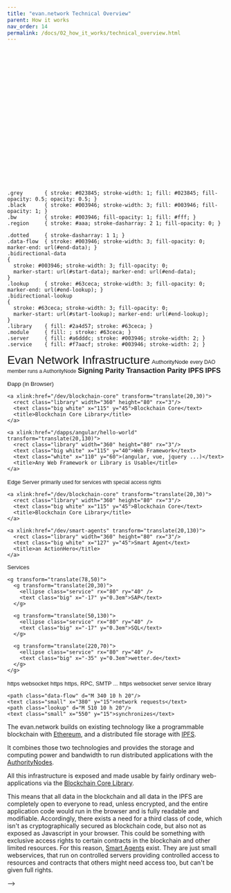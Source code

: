 ```yaml
---
title: "evan.network Technical Overview"
parent: How it works
nav_order: 14
permalink: /docs/02_how_it_works/technical_overview.html
---
```


<svg id="evan.network" version="1.1" width="100%" viewBox="0 0 1000 620" xmlns="http://www.w3.org/2000/svg" xmlns:xlink="http://www.w3.org/1999/xlink">
  <defs>
    <marker id="start-data" style="stroke: #003946; fill: #003946;" viewBox="0 0 10 10" refX="10" refY="5" markerUnits="strokeWidth" markerWidth="4" markerHeight="3" orient="auto">
      <path d="M 0 5 L 10 10 L 10 0 z"/>
    </marker>
    <marker id="end-data" style="stroke: #003946; fill: #003946;" viewBox="0 0 10 10" refX="0" refY="5" markerUnits="strokeWidth" markerWidth="4" markerHeight="3" orient="auto">
      <path d="M 0 0 L 10 5 L 0 10 z"/>
    </marker>
    <marker id="start-lookup" style="stroke: #63ceca; fill: #63ceca;" viewBox="0 0 10 10" refX="10" refY="5" markerUnits="strokeWidth" markerWidth="4" markerHeight="3" orient="auto">
      <path d="M 0 5 L 10 10 L 10 0 z"/>
    </marker>
    <marker id="end-lookup" style="stroke: #63ceca; fill: #63ceca;" viewBox="0 0 10 10" refX="0" refY="5" markerUnits="strokeWidth" markerWidth="4" markerHeight="3" orient="auto">
      <path d="M 0 0 L 10 5 L 0 10 z"/>
    </marker>
  </defs>
  <style type="text/css">
    text        { font: 10pt "PT Sans", Helvetica, Arial, sans-serif; stroke: #003946; fill: #003946; }
    text.big    { font-size: 12pt; font-weight: bold; stroke-width: 0;}
    text.small  { font-size: 9pt; }
    text.bold   { font-weight: bold; }
    text.white  { stroke: #fff; stroke-width: 1; fill: #fff; }
    a           { cursor: pointer; }


    .grey       { stroke: #023845; stroke-width: 1; fill: #023845; fill-opacity: 0.5; opacity: 0.5; }
    .black      { stroke: #003946; stroke-width: 3; fill: #003946; fill-opacity: 1; }
    .bw         { stroke: #003946; fill-opacity: 1; fill: #fff; }
    .region     { stroke: #aaa; stroke-dasharray: 2 1; fill-opacity: 0; }

    .dotted     { stroke-dasharray: 1 1; }
    .data-flow  { stroke: #003946; stroke-width: 3; fill-opacity: 0; marker-end: url(#end-data); }
    .bidirectional-data
    {
      stroke: #003946; stroke-width: 3; fill-opacity: 0;
      marker-start: url(#start-data); marker-end: url(#end-data);
    }
    .lookup     { stroke: #63ceca; stroke-width: 3; fill-opacity: 0; marker-end: url(#end-lookup); }
    .bidirectional-lookup
    {
      stroke: #63ceca; stroke-width: 3; fill-opacity: 0;
      marker-start: url(#start-lookup); marker-end: url(#end-lookup);
    }
    .library    { fill: #2a4d57; stroke: #63ceca; }
    .module     { fill: ; stroke: #63ceca; }
    .server     { fill: #a6dddc; stroke: #003946; stroke-width: 2; }
    .service    { fill: #f7aacf; stroke: #003946; stroke-width: 2; }

  </style>

  <text x="350" y="20" style="font-size: 20pt;">Evan Network Infrastructure</text>
  <g transform="translate(0,80)">
    <title>evan.network AuthorityNodes</title>
    <rect class="bw dotted" width="410" height="240" transform="translate(15,-15)"/>
    <rect class="bw dotted" width="410" height="240" transform="translate(10,-10)"/>
    <rect class="bw dotted" width="410" height="240" transform="translate(5,-5)"/>
    <rect class="bw dotted" width="410" height="240"/>
    <rect class="bw dotted" width="410" height="240"/>
    <a xlink:href="/doc/authoritynode">
      <text x="160" y="20">AuthorityNode</text>
    </a>
    <text class="grey small" x="70" y="230">every DAO member runs a AuthorityNode</text>
    <a xlink:href="/dev/blockchain" transform="translate(20,30)">
      <rect class="server" width="160" height="80" rx="3"/>
      <text class="big" x="50" y="38">
        <tspan>Signing</tspan>
        <tspan x="70" dx="-0.75em" dy="1em">Parity</tspan>
      </text>
      <title>AuthorityNode Ethereum Client</title>
    </a>
    <a xlink:href="/dev/blockchain" transform="translate(220,130)">
      <rect class="server" width="160" height="80" rx="3"/>
      <text class="big" x="52" y="38">
        <tspan x="35">Transaction</tspan>
        <tspan x="70" dx="-0.75em" dy="1em">Parity</tspan>
      </text>
      <title>AuthorityNode Ethereum Client</title>
    </a>
    <a xlink:href="/dev/ipfs" transform="translate(20,130)">
      <rect class="server" width="160" height="80" rx="3"/>
      <text class="big" x="62" y="45">IPFS</text>
      <title>Redundant Interplanetary File System AuthorityNode</title>
    </a>
    <a xlink:href="/dev/ipfs" transform="translate(220,30)">
      <rect class="server" width="160" height="80" rx="3"/>
      <text class="big" x="62" y="45">IPFS</text>
      <title>Redundant Interplanetary File System AuthorityNode</title>
    </a>
    <path class="bidirectional-lookup" d="M 190 110 l 20 20"/>
    <path class="bidirectional-lookup" d="M 190 130 l 20 -20"/>
  </g>

  <g transform="translate(0,360)">
    <rect class="bw dotted" width="410" height="240"/>
      <title>evan.network Distributed Application</title>
    <a  xlink:href="/dapps/introduction">
      <text x="140" y="20">Ðapp (in Browser)</text>
    </a>

    <a xlink:href="/dev/blockchain-core" transform="translate(20,30)">
      <rect class="library" width="360" height="80" rx="3"/>
      <text class="big white" x="115" y="45">Blockchain Core</text>
      <title>Blockchain Core Library</title>
    </a>

    <a xlink:href="/dapps/angular/hello-world" transform="translate(20,130)">
      <rect class="library" width="360" height="80" rx="3"/>
      <text class="big white" x="115" y="40">Web Framework</text>
      <text class="white" x="110" y="60">(angular, vue, jquery ...)</text>
      <title>Any Web Framework or Library is Usable</title>
    </a>
  </g>

  <g transform="translate(540,80)">
    <rect class="bw dotted" width="410" height="240"/>
    <title>evan.network Web Service</title>
    <a xlink:href="/dev/smart-agents">
      <text x="160" y="20">Edge Server</text>
    </a>
    <text class="grey small" x="45" y="230">primarily used for services with special access rights</text>

    <a xlink:href="/dev/blockchain-core" transform="translate(20,30)">
      <rect class="library" width="360" height="80" rx="3"/>
      <text class="big white" x="115" y="45">Blockchain Core</text>
      <title>Blockchain Core Library</title>
    </a>

    <a xlink:href="/dev/smart-agents" transform="translate(20,130)">
      <rect class="library" width="360" height="80" rx="3"/>
      <text class="big white" x="127" y="45">Smart Agent</text>
      <title>an ActionHero</title>
    </a>
  </g>

  <g transform="translate(540,360)">
    <rect class="bw dotted" width="410" height="240"/>
      <title>Any Normal Webservice</title>
    <a xlink:href="/dev/smart-agents">
      <text x="180" y="20">Services</text>
    </a>

    <g transform="translate(78,50)">
      <g transform="translate(20,30)">
        <ellipse class="service" rx="80" ry="40" />
        <text class="big" x="-17" y="0.3em">SAP</text>
      </g>

      <g transform="translate(50,130)">
        <ellipse class="service" rx="80" ry="40" />
        <text class="big" x="-17" y="0.3em">SQL</text>
      </g>

      <g transform="translate(220,70)">
        <ellipse class="service" rx="80" ry="40" />
        <text class="big" x="-35" y="0.3em">wetter.de</text>
      </g>
    </g>
  </g>

  <g transform="translate(60, 390)">
    <path class="data-flow" d="M 0 0 v -90"/>
    <text class="grey" x="10" y="-45">https</text>
  </g>

  <g transform="translate(320, 390)">
    <path class="data-flow" d="M 0 0 v -90"/>
    <text class="grey" x="10" y="-45">websocket</text>
  </g>


  <g transform="translate(560, 130)">
    <path class="data-flow" d="M 0 0 h -170"/>
    <text class="grey" x="-100" y="-15">https</text>
  </g>

  <g transform="translate(760, 318)">
    <path class="data-flow" d="M 0 0 v 35"/>
    <text class="grey" x="10" y="28">https, RPC, SMTP ...</text>
  </g>

  <g transform="translate(410, 430)">
    <path class="data-flow" d="M 0 0 h 100 v -160 h 40"/>
    <text class="grey" x="42" y="-15">https</text>
  </g>

  <g transform="translate(560, 170)">
    <path class="data-flow" d="M 0 0 h -50 v 60 h -120"/>
    <text class="grey" x="-128" y="45">websocket</text>
  </g>
  <g id="legend" transform="translate(20, 40)">
    <rect class="server" width="20" height="20"/>
    <text class="small" x="30" y="15">server</text>
    <circle class="service" cy="10" cx="120" r="10"/>
    <text class="small" x="140" y="15">service</text>
    <rect class="library" x="230" width="20" height="20"/>
    <text class="small" x="260" y="15">library</text>

    <path class="data-flow" d="M 340 10 h 20"/>
    <text class="small" x="380" y="15">network requests</text>
    <path class="lookup" d="M 510 10 h 20"/>
    <text class="small" x="550" y="15">synchronizes</text>

  </g>
</svg>

The evan.network builds on existing technology like a programmable blockchain with [Ethereum](https://ethereum.org), and a distributed file storage with [IPFS](https://ipfs.io).

It combines those two technologies and provides the storage and computing power and bandwidth to run distributed
applications with the [AuthorityNodes](/doc/authoritynode).

All this infrastructure is exposed and made usable by fairly ordinary web-applications via the [Blockchain Core Library](/dev/blockchain-core).

This means that all data in the blockchain and all data in the IPFS are completely open to everyone to read,
unless encrypted, and the entire application code would run in the browser and is fully readable and modifiable. Accordingly, there exists a need for a third class of code, which isn't as cryptographically secured as blockchain code, but also not as
exposed as Javascript in your browser. This could be something with exclusive access rights to certain contracts in the blockchain and other limited resources. For this reason, [Smart Agents](/dev/smart-agents) exist.
They are just small webservices, that run on controlled servers providing controlled access to resources and contracts that others might need access too, but can't be given full rights.

<!-- moved to plunder -->

<!-- 
<svg id="blockchain-core" version="1.1" width="100%" viewBox="0 0 800 400" xmlns="http://www.w3.org/2000/svg" xmlns:xlink="http://www.w3.org/1999/xlink">
  <defs>
    <marker id="start-data" style="stroke: #003946; fill: #003946;" viewBox="0 0 10 10" refX="10" refY="5" markerUnits="strokeWidth" markerWidth="4" markerHeight="3" orient="auto">
      <path d="M 0 5 L 10 10 L 10 0 z"/>
    </marker>
    <marker id="end-data" style="stroke: #003946; fill: #003946;" viewBox="0 0 10 10" refX="0" refY="5" markerUnits="strokeWidth" markerWidth="4" markerHeight="3" orient="auto">
      <path d="M 0 0 L 10 5 L 0 10 z"/>
    </marker>
    <marker id="start-lookup" style="stroke: #63ceca; fill: #63ceca;" viewBox="0 0 10 10" refX="10" refY="5" markerUnits="strokeWidth" markerWidth="4" markerHeight="3" orient="auto">
      <path d="M 0 5 L 10 10 L 10 0 z"/>
    </marker>
    <marker id="end-lookup" style="stroke: #63ceca; fill: #63ceca;" viewBox="0 0 10 10" refX="0" refY="5" markerUnits="strokeWidth" markerWidth="4" markerHeight="3" orient="auto">
      <path d="M 0 0 L 10 5 L 0 10 z"/>
    </marker>
  </defs>
  <style type="text/css">
    a#belt rect { fill: url(#slot-fill); stroke: #003946; }
    text        { font: 10pt "PT Sans", Helvetica, Arial, sans-serif; stroke: #003946; fill: #003946; }
    text.big    { font-size: 12pt; font-weight: bold; }
    text.small  { font-size: 9pt; }
    text.bold   { font-weight: bold; }
    text.white  { stroke: #fff; stroke-width: 1; fill: #fff; }
    text.code,
    tspan.code  { font: 9pt "Courier", monospace; stroke: #003946; fill: #003946; }
    text.ns,
    tspan.ns    { font: 10pt "Courier", monospace; stroke: #ef7fb9; fill: #ef7fb9; }

    .grey       { stroke: #023845; stroke-width: 1; fill: #023845; fill-opacity: 0.5; opacity: 0.5; }
    .black      { stroke: #003946; stroke-width: 3; fill: #003946; fill-opacity: 1; }
    .bw         { stroke: #003946; fill-opacity: 1; fill: #fff; }
    .slot       { fill: url(#slot-fill); stroke: #003946; }
    .region     { stroke: #aaa; stroke-dasharray: 2 1; fill-opacity: 0; }

    .dram       { fill: #bdd; stroke: none; }
    .dotted     { stroke-dasharray: 1 1; }
    .data-flow  { stroke: #003946; stroke-width: 3; fill-opacity: 0; marker-end: url(#end-data); }
    .bidirectional-data
    {
      stroke: #003946; stroke-width: 3; fill-opacity: 0;
      marker-start: url(#start-data); marker-end: url(#end-data);
    }
    .lookup     { stroke: #63ceca; stroke-width: 3; fill-opacity: 0; marker-end: url(#end-lookup); }
    .bidirectional-lookup
    {
      stroke: #63ceca; stroke-width: 3; fill-opacity: 0;
      marker-start: url(#start-lookup); marker-end: url(#end-lookup);
    }
    .library    { fill: #2a4d57; stroke: #63ceca; }
    .module     { fill: #8a9ea4; stroke: #63ceca; }
    .server     { fill: #a6dddc; stroke: #003946; stroke-width: 2; }
    .service    { fill: #f7aacf; stroke: #003946; stroke-width: 2; }

  </style>

  <a xlink:href="https://github.com/evannetwork/api-blockchain-core">
   <text x="240" y="20" style="font-size: 20pt;">Blockchain Core Library</text>
  </a>
  <g transform="translate(0,80)">
    <title>Blockchain Core Library</title>
    <rect class="bw dotted" width="800" height="320"/>
    <a xlink:href="https://github.com/evannetwork/api-blockchain-core">
      <text x="350" y="20">blockchain-core</text>
    </a>
    <text class="grey small" x="76" y="230"></text>

    <a xlink:href="/dev/dbcp" transform="translate(20,30)">
      <rect class="module" width="160" height="80" rx="3"/>
      <text class="big" x="60" y="45">DBCP</text>
      <title>Distributed Blockchain Contract Protocol</title>
      <text y="100">
        <tspan x="3">links Ðapps with contracts</tspan>
        <tspan x="3" dy="1.3em">versioning</tspan>
        <tspan x="3" dy="1.3em">contract API reflection</tspan>
        <tspan class="ns" x="3" dy="1.5em">nameResolver</tspan>
        <tspan class="ns" x="3" dy="1.5em">cryptor</tspan>
        <tspan class="ns" x="3" dy="1.5em">contractLoader</tspan>
        <tspan class="ns" x="3" dy="1.5em">onboarding</tspan>
        <tspan class="ns" x="3" dy="1.5em">keyExchange</tspan>
      </text>

    </a>

    <a xlink:href="/dev/web3" transform="translate(220,30)">
      <rect class="module" width="160" height="80" rx="3"/>
      <text class="big" x="60" y="45">web3</text>
      <title>Blockchain Interactions</title>
      <text y="100">
        <tspan x="3">read contracts</tspan>
        <tspan x="3" dy="1.3em">transactions</tspan>
        <tspan x="3" dy="1.3em">encryption</tspan>
        <tspan x="3" dy="1.3em">signing</tspan>
        <tspan x="3" dy="1.3em">events</tspan>
        <tspan class="ns" x="0" dy="1.5em">web3</tspan>
        <tspan class="ns" x="0" dy="1.5em">executor</tspan>
        <tspan class="ns" x="0" dy="1.5em">signer</tspan>
      </text>
    </a>

    <a xlink:href="/dev/IPFS" transform="translate(420,30)">
      <rect class="module" width="160" height="80" rx="3"/>
      <text class="big" x="68" y="45">dfs</text>
      <title>Distributed File System (IPFS)</title>
      <text y="100">
        <tspan x="3">own dfs namespace</tspan>
        <tspan x="3" dy="1.3em">provides access to IPFS:</tspan>
        <tspan x="12" dy="1.3em" class="code">get</tspan>
        <tspan x="12" dy="1.3em" class="code">add</tspan>
        <tspan x="12" dy="1.3em" class="code">pin add</tspan>
        <tspan x="3" dy="2em">also Provides</tspan>
        <tspan x="12" dy="1.3em" >a local memcache</tspan>
        <tspan x="12" dy="1.3em" >an IPLD interface</tspan>
        <tspan class="ns" x="0" dy="1.5em">dfs</tspan>
        <tspan class="ns" x="0" dy="1.5em">ipld</tspan>
        <tspan class="ns" x="0" dy="1.5em">keyProvider</tspan>
      </text>
    </a>

    <a xlink:href="/dev/smart-contracts#smart-contracts-in-evannetwork" transform="translate(620,30)">
      <rect class="module" width="160" height="80" rx="3"/>
      <text class="big" x="22" y="45">Smart Contracts</text>
      <title>Basic Functionality Contracts</title>
      <text y="100">
        <tspan x="3">solidity compilation</tspan>
        <tspan x="3" dy="1.3em">profiles</tspan>
        <tspan x="3" dy="1.3em">access rights</tspan>
        <tspan x="3" dy="1.3em">data contracts</tspan>
        <tspan x="3" dy="1.3em">mail box</tspan>
        <tspan x="3" dy="1.3em">...</tspan>
        <tspan class="ns" x="0" dy="1.5em">profile</tspan>
        <tspan class="ns" x="0" dy="1.5em">dataContract</tspan>
        <tspan class="ns" x="0" dy="1.5em">serviceContract</tspan>
        <tspan class="ns" x="0" dy="1.5em">mailbox</tspan>
      </text>
    </a>
  </g>

  <g id="legend" transform="translate(20, 40)">
    <rect class="module" width="20" height="20"/>
    <text class="small" x="30" y="15">module</text>
    <text class="ns" x="140" y="15">namespace</text>
    <!--
    <circle class="service" cy="10" cx="120" r="10"/>
    <text class="small" x="140" y="15">service</text>
    <rect class="library" x="230" width="20" height="20"/>
    <text class="small" x="260" y="15">library</text>

    <path class="data-flow" d="M 340 10 h 20"/>
    <text class="small" x="380" y="15">network requests</text>
    <path class="lookup" d="M 510 10 h 20"/>
    <text class="small" x="550" y="15">synchronizes</text>
    -->
  </g>

</svg> -->
<!-- 
The Blockchain Core Library is the central tool used in all development with evan.network. It is actually a collection of own functionalities and wrappers around third party core functionalities like blockchain transactions and distributed file system operations.

[The full API documentation](https://github.com/evannetwork/api-blockchain-core) shows the actual exposed sub-namespaces in the blockchain core module are slightly more fine-grained.

 -->
